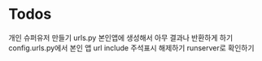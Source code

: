 # Todos

개인 슈퍼유저 만들기
urls.py 본인앱에 생성해서 아무 결과나 반환하게 하기
config.urls.py에서 본인 앱 url include 주석표시 해제하기
runserver로 확인하기
